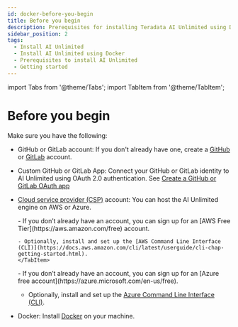 ```yaml
---
id: docker-before-you-begin
title: Before you begin
description: Prerequisites for installing Teradata AI Unlimited using Docker.
sidebar_position: 2
tags:
  - Install AI Unlimited
  - Install AI Unlimited using Docker
  - Prerequisites to install AI Unlimited
  - Getting started
---
```

import Tabs from '@theme/Tabs';
import TabItem from '@theme/TabItem';

# Before you begin

Make sure you have the following:

- GitHub or GitLab account: If you don't already have one, create a [GitHub](https://github.com) or [GitLab](https://gitlab.com) account.

- Custom GitHub or GitLab App: Connect your GitHub or GitLab identity to AI Unlimited using OAuth 2.0 authentication. See [Create a GitHub or GitLab OAuth app](/docs/install-ai-unlimited/quickstart/create-github-oauth-app.md)

- [Cloud service provider (CSP)](/docs/glossary.md#glo-csp) account: You can host the AI Unlimited engine on AWS or Azure. 

    <Tabs>
    <TabItem value="aws" label="AWS" default>
      - If you don’t already have an account, you can sign up for an [AWS Free Tier](https://aws.amazon.com/free) account.
    
      - Optionally, install and set up the [AWS Command Line Interface (CLI)](https://docs.aws.amazon.com/cli/latest/userguide/cli-chap-getting-started.html).
      </TabItem>

  <TabItem value="azure" label="Azure">
   - If you don’t already have an account, you can sign up for an [Azure free account](https://azure.microsoft.com/en-us/free). 
   
   - Optionally, install and set up the [Azure Command Line Interface (CLI)](https://learn.microsoft.com/en-us/cli/azure/get-started-with-azure-cli). 

   
  </TabItem>
    </Tabs>

- Docker: Install [Docker](https://www.docker.com/get-started/) on your machine. 
